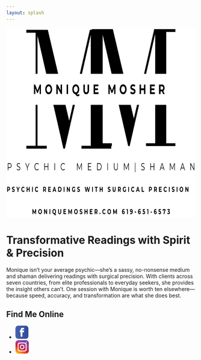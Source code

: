 ```yaml
---
layout: splash
---
```


<img src="/assets/images/logo-white.svg" alt="MoniqueMosher.com" class="logo" />

# Transformative Readings with Spirit & Precision

Monique isn’t your average psychic—she’s a sassy, no-nonsense
medium and shaman delivering readings with surgical precision.
With clients across seven countries, from elite professionals to
everyday seekers, she provides the insight others can’t. One
session with Monique is worth ten elsewhere—because speed,
accuracy, and transformation are what she does best.

## Find Me Online

<ul class="social">
<li><a href="https://www.facebook.com/PsychicMediumMoniqueMosher" target="_blank" rel="noopener"><img src="/assets/images/icon-facebook.png" alt="Facebook" height="36" /></a></li>
<li><a href="https://www.instagram.com/psychic.medium.moniquemosher/" target="_blank" rel="noopener"><img src="/assets/images/icon-instagram.png" alt="Instagram" height="36" /></a></li>
</ul>
